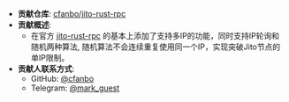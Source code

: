 - **贡献仓库**: [cfanbo/jito-rust-rpc](https://github.com/cfanbo/jito-rust-rpc)
- **贡献概述**:
  - 在官方 [jito-rust-rpc](https://github.com/jito-labs/jito-rust-rpc)
    的基本上添加了支持多IP的功能，同时支持IP轮询和随机两种算法,
    随机算法不会连续重复使用同一个IP，实现突破Jito节点的单IP限制。
- **贡献人联系方式**:
  - GitHub: [@cfanbo](https://github.com/cfanbo)
  - Telegram: [@mark_guest](https://t.me/mark_guest)
